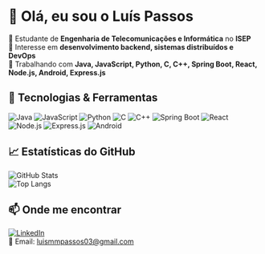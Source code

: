 # 👋 Olá, eu sou o Luís Passos

🔹 Estudante de **Engenharia de Telecomunicações e Informática** no **ISEP**  
🔹 Interesse em **desenvolvimento backend, sistemas distribuídos e DevOps**  
🔹 Trabalhando com **Java, JavaScript, Python, C, C++, Spring Boot, React, Node.js, Android, Express.js**  

## 🚀 Tecnologias & Ferramentas  
![Java](https://img.shields.io/badge/Java-ED8B00?style=for-the-badge&logo=java&logoColor=white)
![JavaScript](https://img.shields.io/badge/JavaScript-F7DF1E?style=for-the-badge&logo=javascript&logoColor=black)
![Python](https://img.shields.io/badge/Python-3776AB?style=for-the-badge&logo=python&logoColor=white)
![C](https://img.shields.io/badge/C-00599C?style=for-the-badge&logo=c&logoColor=white)
![C++](https://img.shields.io/badge/C++-00599C?style=for-the-badge&logo=c%2B%2B&logoColor=white)
![Spring Boot](https://img.shields.io/badge/Spring%20Boot-6DB33F?style=for-the-badge&logo=springboot&logoColor=white)
![React](https://img.shields.io/badge/React-61DAFB?style=for-the-badge&logo=react&logoColor=white)
![Node.js](https://img.shields.io/badge/Node.js-43853D?style=for-the-badge&logo=node.js&logoColor=white)
![Express.js](https://img.shields.io/badge/Express.js-000000?style=for-the-badge&logo=express&logoColor=white)
![Android](https://img.shields.io/badge/Android-3DDC84?style=for-the-badge&logo=android&logoColor=white)

## 📈 Estatísticas do GitHub  
![GitHub Stats](https://github-readme-stats.vercel.app/api?username=luispassos10&show_icons=true&theme=radical)  
![Top Langs](https://github-readme-stats.vercel.app/api/top-langs/?username=luispassos10&layout=compact&theme=radical)  

## 📫 Onde me encontrar  
[![LinkedIn](https://img.shields.io/badge/LinkedIn-0077B5?style=for-the-badge&logo=linkedin&logoColor=white)](https://www.linkedin.com/in/SEU-LINKEDIN/)  
📩 Email: luismmpassos03@gmail.com

